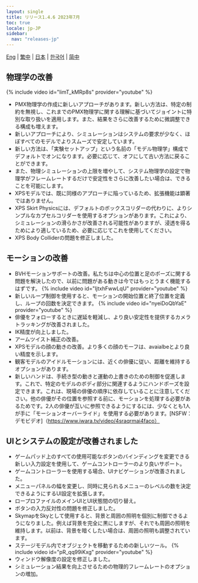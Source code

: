 ```yaml
---
layout: single
title: リリース1.4.6 2023年7月
toc: true
locale: jp-JP
sidebar:
  nav: "releases-jp"
---
```

[Eng](/dancexr/releases/1.4.6) | [繁中](/tw/dancexr/releases/1.4.6) | [日本](/jp/dancexr/releases/1.4.6) | [한국어](/kr/dancexr/releases/1.4.6) | [简中](/zh/dancexr/releases/1.4.6)

## 物理学の改善
{% include video id="limT_kMRp8s" provider="youtube" %}
* PMX物理学の作成に新しいアプローチがあります。新しい方法は、特定の制約を無視し、これまでのPMX物理学に関する理解に基づいてジョイントに特別な取り扱いを適用します。また、結果をさらに改善するために微調整できる構成も増えます。
* 新しいアプローチにより、シミュレーションはシステムの要求が少なく、ほぼすべてのモデルでよりスムーズで安定しています。
* 新しい方法は、「実験セットアップ」という名前の「モデル物理学」構成でデフォルトでオンになります。必要に応じて、オフにして古い方法に戻ることができます。
* また、物理シミュレーションの上限を増やして、システム物理学の設定で物理学がフレームレートするだけで安定性をさらに改善したい場合は、できることを可能にします。
* XPSモデルでは、既に同様のアプローチに陥っているため、拡張機能は顕著ではありません。
* XPS Skirt Physicsには、デフォルトのボックスコリダーの代わりに、よりシンプルなカプセルコリダーを使用するオプションがあります。これにより、シミュレーションの滑らかさが改善される可能性がありますが、浸透を得るためにより適しているため、必要に応じてこれを使用してください。
* XPS Body Colliderの問題を修正しました。


## モーションの改善
* BVHモーションサポートの改善。私たちは中心の位置と足のポーズに関する問題を解決したので、以前に問題がある動きは今ではもっとうまく機能するはずです。
{% include video id="IjtxhFwwLqU" provider="youtube" %}
* 新しいループ制御を使用すると、モーションの開始位置と終了位置を定義し、ループの回数を決定できます。
{% include video id="nyeiDoQbYaE" provider="youtube" %}
* 俳優をフォローするときに遅延を軽減し、より良い安定性を提供するカメラトラッキングが改善されました。
* IK精度が向上しました。
* アームツイスト補正の改善。
* XPSモデルの顔の動きの改善。より多くの顔のモーフは、avaialbeとより良い精度を示します。
* 観客モデルのアイドルモーションには、近くの俳優に従い、距離を維持するオプションがあります。
* 新しいハンドは、手続き型の動きと運動の上書きのための制御を促進します。これで、特定のモデルのボディ部分に関連するようにハンドポーズを設定できます。これは、現場の俳優の順序に依存していることに注意してください。他の俳優がその位置を参照する前に、モーションを処理する必要があるためです。2人の俳優が互いに参照できるようにするには、少なくとも1人が手に「モーションオーバーライド」を使用する必要があります。[NSFW：デモビデオ]（https://www.iwara.tv/video/4sraqrmai4faco）

## UIとシステムの設定が改善されました
* ゲームパッド上のすべての使用可能なボタンのバインディングを変更できる新しい入力設定を使用して、ゲームコントローラーのより良いサポート。
* ゲームコントローラーを使用する場合、UIナビゲーションが改善されました。
* メニューパネルの幅を変更し、同時に見られるメニューのレベルの数を決定できるようにするUI設定を拡張します。
* ロープロファイルのメインUIとUI状態間の切り替え。
* ボタンの入力反対性の問題を修正しました。
* SkymapをSkyとして使用すると、背景と周囲の照明を個別に制御できるようになりました。例えば背景を完全に黒にしますが、それでも周囲の照明を維持します。以前は、背景を暗くしたい場合は、周囲の照明も調整されています。
* ステージモデル内でオブジェクトを移動するための新しいツール。
{% include video id="pR_qq99iKxg" provider="youtube" %}
* ウィンドウ解像度の設定を修正しました。
* シミュレーション結果を向上させるための物理的フレームレートのオプションの増加。